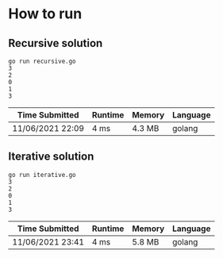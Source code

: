# How to run

## Recursive solution

```
go run recursive.go
3
2
0
1
3
```

Time Submitted | Runtime | Memory | Language
-------------- | ------ | ------- | ------ |
11/06/2021 22:09|  4 ms |	4.3 MB | golang

## Iterative solution

```
go run iterative.go
3
2
0
1
3
```

Time Submitted | Runtime | Memory | Language
-------------- | ------ | ------- | ------ |
11/06/2021 23:41|  4 ms |	5.8 MB | golang